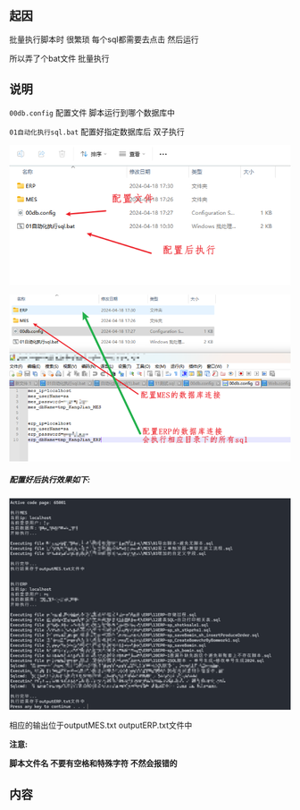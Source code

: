 ## 起因

批量执行脚本时  很繁琐  每个sql都需要去点击 然后运行

所以弄了个bat文件  批量执行



## 说明

`00db.config` 配置文件  脚本运行到哪个数据库中

`01自动化执行sql.bat` 配置好指定数据库后 双子执行

![image-20240429095453615](./批量执行sql脚本.assets/image-20240429095453615.png)

![image-20240429100026172](./批量执行sql脚本.assets/image-20240429100026172.png)

##### 配置好后执行效果如下:

![image-20240429101229389](./批量执行sql脚本.assets/image-20240429101229389.png)

相应的输出位于outputMES.txt outputERP.txt文件中

**注意:**

**脚本文件名 不要有空格和特殊字符  不然会报错的**

## 内容

